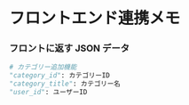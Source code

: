# フロントエンド連携メモ

### フロントに返す JSON データ

```python
# カテゴリー追加機能
"category_id": カテゴリーID
"category_title": カテゴリー名
"user_id": ユーザーID
```
